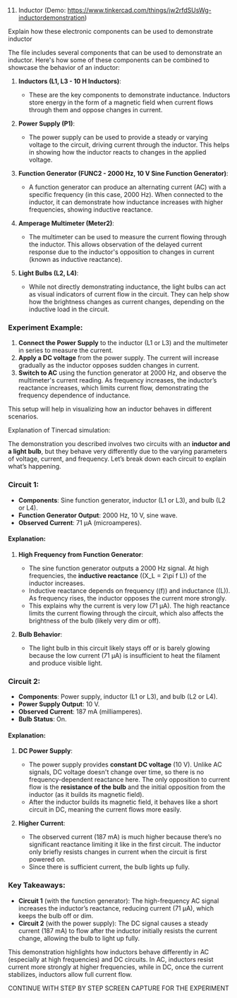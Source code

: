 11. Inductor (Demo: https://www.tinkercad.com/things/jw2rfdSUsWg-inductordemonstration)

Explain how these electronic components can be used to demonstrate inductor

The file includes several components that can be used to demonstrate an inductor. Here's how some of these components can be combined to showcase the behavior of an inductor:

1. **Inductors (L1, L3 - 10 H Inductors)**:
   - These are the key components to demonstrate inductance. Inductors store energy in the form of a magnetic field when current flows through them and oppose changes in current.

2. **Power Supply (P1)**:
   - The power supply can be used to provide a steady or varying voltage to the circuit, driving current through the inductor. This helps in showing how the inductor reacts to changes in the applied voltage.

3. **Function Generator (FUNC2 - 2000 Hz, 10 V Sine Function Generator)**:
   - A function generator can produce an alternating current (AC) with a specific frequency (in this case, 2000 Hz). When connected to the inductor, it can demonstrate how inductance increases with higher frequencies, showing inductive reactance.

4. **Amperage Multimeter (Meter2)**:
   - The multimeter can be used to measure the current flowing through the inductor. This allows observation of the delayed current response due to the inductor's opposition to changes in current (known as inductive reactance).

5. **Light Bulbs (L2, L4)**:
   - While not directly demonstrating inductance, the light bulbs can act as visual indicators of current flow in the circuit. They can help show how the brightness changes as current changes, depending on the inductive load in the circuit.

### Experiment Example:
1. **Connect the Power Supply** to the inductor (L1 or L3) and the multimeter in series to measure the current.
2. **Apply a DC voltage** from the power supply. The current will increase gradually as the inductor opposes sudden changes in current.
3. **Switch to AC** using the function generator at 2000 Hz, and observe the multimeter's current reading. As frequency increases, the inductor’s reactance increases, which limits current flow, demonstrating the frequency dependence of inductance.

This setup will help in visualizing how an inductor behaves in different scenarios.

Explanation of Tinercad simulation:

The demonstration you described involves two circuits with an **inductor and a light bulb**, but they behave very differently due to the varying parameters of voltage, current, and frequency. Let’s break down each circuit to explain what’s happening.

### Circuit 1:
- **Components**: Sine function generator, inductor (L1 or L3), and bulb (L2 or L4).
- **Function Generator Output**: 2000 Hz, 10 V, sine wave.
- **Observed Current**: 71 µA (microamperes).

#### Explanation:
1. **High Frequency from Function Generator**: 
   - The sine function generator outputs a 2000 Hz signal. At high frequencies, the **inductive reactance** (\(X_L = 2\pi f L\)) of the inductor increases.
   - Inductive reactance depends on frequency (\(f\)) and inductance (\(L\)). As frequency rises, the inductor opposes the current more strongly.
   - This explains why the current is very low (71 µA). The high reactance limits the current flowing through the circuit, which also affects the brightness of the bulb (likely very dim or off).

2. **Bulb Behavior**:
   - The light bulb in this circuit likely stays off or is barely glowing because the low current (71 µA) is insufficient to heat the filament and produce visible light.

### Circuit 2:
- **Components**: Power supply, inductor (L1 or L3), and bulb (L2 or L4).
- **Power Supply Output**: 10 V.
- **Observed Current**: 187 mA (milliamperes).
- **Bulb Status**: On.

#### Explanation:
1. **DC Power Supply**:
   - The power supply provides **constant DC voltage** (10 V). Unlike AC signals, DC voltage doesn't change over time, so there is no frequency-dependent reactance here. The only opposition to current flow is the **resistance of the bulb** and the initial opposition from the inductor (as it builds its magnetic field).
   - After the inductor builds its magnetic field, it behaves like a short circuit in DC, meaning the current flows more easily.

2. **Higher Current**:
   - The observed current (187 mA) is much higher because there’s no significant reactance limiting it like in the first circuit. The inductor only briefly resists changes in current when the circuit is first powered on.
   - Since there is sufficient current, the bulb lights up fully.

### Key Takeaways:
- **Circuit 1** (with the function generator): The high-frequency AC signal increases the inductor’s reactance, reducing current (71 µA), which keeps the bulb off or dim.
- **Circuit 2** (with the power supply): The DC signal causes a steady current (187 mA) to flow after the inductor initially resists the current change, allowing the bulb to light up fully.

This demonstration highlights how inductors behave differently in AC (especially at high frequencies) and DC circuits. In AC, inductors resist current more strongly at higher frequencies, while in DC, once the current stabilizes, inductors allow full current flow.


CONTINUE WITH STEP BY STEP SCREEN CAPTURE FOR THE EXPERIMENT